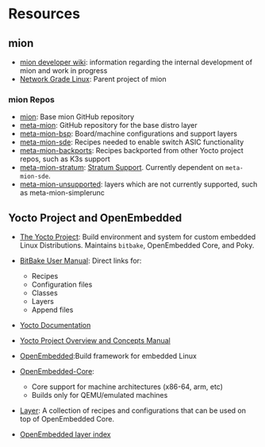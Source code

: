# Resources

## mion

* [mion developer wiki](https://github.com/NetworkGradeLinux/mion-docs/wiki):
  information regarding the internal development of mion and work in progress
* [Network Grade Linux](https://github.com/NetworkGradeLinux): Parent project of
  mion
  
### mion Repos

* [mion](https://github.com/NetworkGradeLinux/mion): Base mion GitHub repository
* [meta-mion](https://github.com/NetworkGradeLinux/meta-mion): GitHub repository
  for the base distro layer
* [meta-mion-bsp](https://github.com/NetworkGradeLinux/meta-mion-bsp/):
  Board/machine configurations and support layers
* [meta-mion-sde](https://github.com/NetworkGradeLinux/meta-mion-sde/):
  Recipes needed to enable switch ASIC functionality
* [meta-mion-backports](https://github.com/NetworkGradeLinux/meta-mion-backports/):
  Recipes backported from other Yocto project repos, such as K3s support
* [meta-mion-stratum](https://github.com/NetworkGradeLinux/meta-mion-stratum):
  [Stratum Support](https://github.com/NetworkGradeLinux/mion-docs/wiki/Stratum).
  Currently dependent on `meta-mion-sde`.
* [meta-mion-unsupported](https://github.com/NetworkGradeLinux/meta-mion-unsupported):
  layers which are not currently supported, such as meta-mion-simplerunc

## Yocto Project and OpenEmbedded

* [The Yocto Project](https://www.yoctoproject.org/): Build environment and
  system for custom embedded Linux Distributions. Maintains `bitbake`,
  OpenEmbedded Core, and Poky.

* [BitBake User Manual](https://docs.yoctoproject.org/bitbake/):
  Direct links for:
  * Recipes
  * Configuration files
  * Classes
  * Layers
  * Append files
* [Yocto Documentation](https://docs.yoctoproject.org/)
* [Yocto Project Overview and Concepts Manual](https://docs.yoctoproject.org/overview-manual/index.html)
* [OpenEmbedded](https://www.openembedded.org/wiki/Main_Page):Build framework
  for embedded Linux
* [OpenEmbedded-Core](https://www.openembedded.org/wiki/OpenEmbedded-Core):
  * Core support for machine architectures (x86-64, arm, etc)
  * Builds only for QEMU/emulated machines
* [Layer](https://www.openembedded.org/Layers_FAQ): A collection of recipes and
  configurations that can be used on top of OpenEmbedded Core.
* [OpenEmbedded layer index](https://layers.openembedded.org/layerindex/branch/master/layers/)
